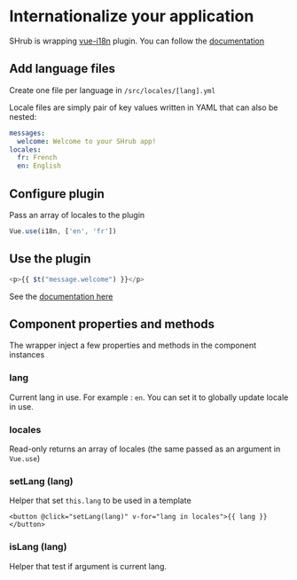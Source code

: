# Internationalize your application

SHrub is wrapping [vue-i18n](https://github.com/kazupon/vue-i18n) plugin. You can follow the [documentation](https://kazupon.github.io/vue-i18n/)

## Add language files

Create one file per language in `/src/locales/[lang].yml`

Locale files are simply pair of key values written in YAML that can also be nested:

```yaml
messages:
  welcome: Welcome to your SHrub app!
locales:
  fr: French
  en: English
```

## Configure plugin

Pass an array of locales to the plugin

```javascript
Vue.use(i18n, ['en', 'fr'])
```

## Use the plugin

```javascript
<p>{{ $t("message.welcome") }}</p>
```

See the [documentation here](https://kazupon.github.io/vue-i18n/)

## Component properties and methods

The wrapper inject a few properties and methods in the component instances

### lang

Current lang in use. For example : `en`. You can set it to globally update locale in use.

### locales

Read-only returns an array of locales (the same passed as an argument in `Vue.use`)

### setLang (lang)

Helper that set `this.lang` to be used in a template

```javscript
<button @click="setLang(lang)" v-for="lang in locales">{{ lang }}</button>
```

### isLang (lang)

Helper that test if argument is current lang.
